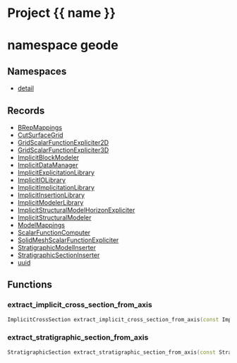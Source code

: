 <script setup>
import {useRoute} from 'vitepress'
const {path} = useRoute()
const tokens = path.split('/')
const words = tokens[2].split('-');
for (let i = 0; i < words.length; i++) {
    words[i] = words[i].charAt(0).toUpperCase() + words[i].slice(1);
    words[i] = words[i].replace('geode', 'Geode')
}
const name = words.join('-');
</script>
# Project {{ name }}

# namespace geode



## Namespaces

* [detail](detail/index.md)


## Records

* [BRepMappings](BRepMappings.md)
* [CutSurfaceGrid](CutSurfaceGrid.md)
* [GridScalarFunctionExpliciter2D](GridScalarFunctionExpliciter2D.md)
* [GridScalarFunctionExpliciter3D](GridScalarFunctionExpliciter3D.md)
* [ImplicitBlockModeler](ImplicitBlockModeler.md)
* [ImplicitDataManager](ImplicitDataManager.md)
* [ImplicitExplicitationLibrary](ImplicitExplicitationLibrary.md)
* [ImplicitIOLibrary](ImplicitIOLibrary.md)
* [ImplicitImplicitationLibrary](ImplicitImplicitationLibrary.md)
* [ImplicitInsertionLibrary](ImplicitInsertionLibrary.md)
* [ImplicitModelerLibrary](ImplicitModelerLibrary.md)
* [ImplicitStructuralModelHorizonExpliciter](ImplicitStructuralModelHorizonExpliciter.md)
* [ImplicitStructuralModeler](ImplicitStructuralModeler.md)
* [ModelMappings](ModelMappings.md)
* [ScalarFunctionComputer](ScalarFunctionComputer.md)
* [SolidMeshScalarFunctionExpliciter](SolidMeshScalarFunctionExpliciter.md)
* [StratigraphicModelInserter](StratigraphicModelInserter.md)
* [StratigraphicSectionInserter](StratigraphicSectionInserter.md)
* [uuid](uuid.md)


## Functions

### extract_implicit_cross_section_from_axis

```cpp
ImplicitCrossSection extract_implicit_cross_section_from_axis(const ImplicitStructuralModel & model, local_index_t axis_direction, double axis_coordinate)
```


### extract_stratigraphic_section_from_axis

```cpp
StratigraphicSection extract_stratigraphic_section_from_axis(const StratigraphicModel & model, local_index_t axis_direction, double axis_coordinate)
```




